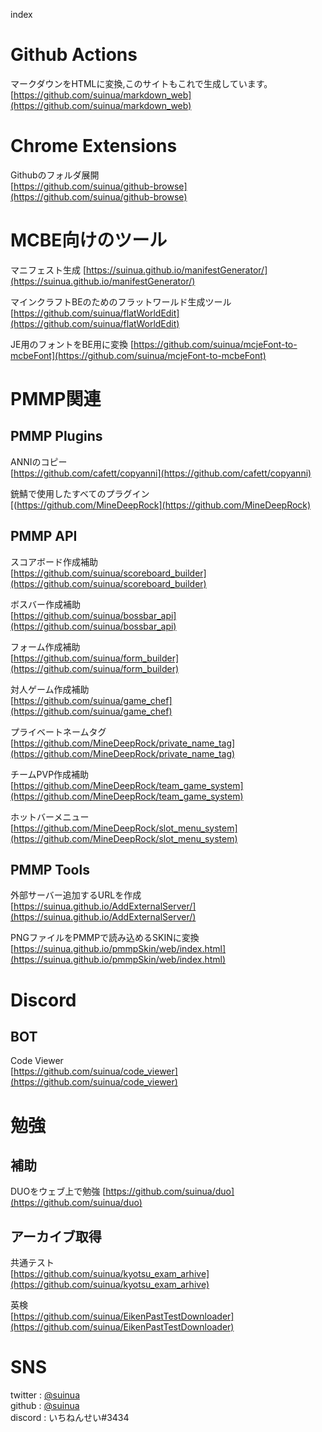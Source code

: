index
# Github Actions
マークダウンをHTMLに変換,このサイトもこれで生成しています。  
[https://github.com/suinua/markdown_web](https://github.com/suinua/markdown_web)

# Chrome Extensions
Githubのフォルダ展開  
[https://github.com/suinua/github-browse](https://github.com/suinua/github-browse)

# MCBE向けのツール  
マニフェスト生成[](非推奨)
[https://suinua.github.io/manifestGenerator/](https://suinua.github.io/manifestGenerator/)  

マインクラフトBEのためのフラットワールド生成ツール
[https://github.com/suinua/flatWorldEdit](https://github.com/suinua/flatWorldEdit)  

JE用のフォントをBE用に変換[](非推奨)
[https://github.com/suinua/mcjeFont-to-mcbeFont](https://github.com/suinua/mcjeFont-to-mcbeFont)  

# PMMP関連

## PMMP Plugins
ANNIのコピー  
[https://github.com/cafett/copyanni](https://github.com/cafett/copyanni)

銃鯖で使用したすべてのプラグイン  
[(https://github.com/MineDeepRock](https://github.com/MineDeepRock)

## PMMP API
スコアボード作成補助  
[https://github.com/suinua/scoreboard_builder](https://github.com/suinua/scoreboard_builder)  

ボスバー作成補助  
[https://github.com/suinua/bossbar_api](https://github.com/suinua/bossbar_api)  

フォーム作成補助  
[https://github.com/suinua/form_builder](https://github.com/suinua/form_builder)  

対人ゲーム作成補助  
[https://github.com/suinua/game_chef](https://github.com/suinua/game_chef)  
  
プライベートネームタグ[](非推奨)  
[https://github.com/MineDeepRock/private_name_tag](https://github.com/MineDeepRock/private_name_tag)  

チームPVP作成補助[](非推奨)  
[https://github.com/MineDeepRock/team_game_system](https://github.com/MineDeepRock/team_game_system)  

ホットバーメニュー[](非推奨)  
[https://github.com/MineDeepRock/slot_menu_system](https://github.com/MineDeepRock/slot_menu_system)  
## PMMP Tools
外部サーバー追加するURLを作成  
[https://suinua.github.io/AddExternalServer/](https://suinua.github.io/AddExternalServer/)  

PNGファイルをPMMPで読み込めるSKINに変換  
[https://suinua.github.io/pmmpSkin/web/index.html](https://suinua.github.io/pmmpSkin/web/index.html)  

# Discord
## BOT
Code Viewer  
[https://github.com/suinua/code_viewer](https://github.com/suinua/code_viewer)

# 勉強
## 補助
DUOをウェブ上で勉強
[https://github.com/suinua/duo](https://github.com/suinua/duo)

## アーカイブ取得
共通テスト  
[https://github.com/suinua/kyotsu_exam_arhive](https://github.com/suinua/kyotsu_exam_arhive)

英検  
[https://github.com/suinua/EikenPastTestDownloader](https://github.com/suinua/EikenPastTestDownloader)

# SNS
twitter : [@suinua](https://twitter.com/suinua)  
github : [@suinua](https://github.com/suinua)  
discord : いちねんせい#3434  